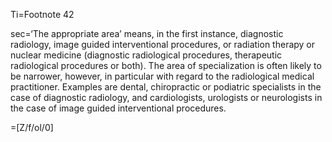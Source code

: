 Ti=Footnote 42

sec=‘The appropriate area’ means, in the first instance, diagnostic radiology, image guided interventional procedures, or radiation therapy or nuclear medicine (diagnostic radiological procedures, therapeutic radiological procedures or both). The area of specialization is often likely to be narrower, however, in particular with regard to the radiological medical practitioner. Examples are dental, chiropractic or podiatric specialists in the case of diagnostic radiology, and cardiologists, urologists or neurologists in the case of image guided interventional procedures.  

=[Z/f/ol/0]
